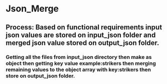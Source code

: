 # Json_Merge

## Process: Based on functional requirements input json values are stored on input_json folder and merged json value stored on output_json folder.

### Getting all the files from input_json directory then make as object then getting key value example:strikers then merging remaining values to the object array with key:strikers then store on output_json folder.
